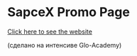 # SapceX Promo Page

[Click here to see the website](https://thirsty-wilson-a8113f.netlify.app/)

(сделано на интенсиве Glo-Academy)
